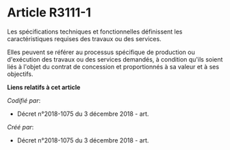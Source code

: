 # Article R3111-1

Les spécifications techniques et fonctionnelles définissent les caractéristiques requises des travaux ou des services.

Elles peuvent se référer au processus spécifique de production ou d'exécution des travaux ou des services demandés, à
condition qu'ils soient liés à l'objet du contrat de concession et proportionnés à sa valeur et à ses objectifs.

**Liens relatifs à cet article**

_Codifié par_:

  - Décret n°2018-1075 du 3 décembre 2018 - art.

_Créé par_:

  - Décret n°2018-1075 du 3 décembre 2018 - art.
